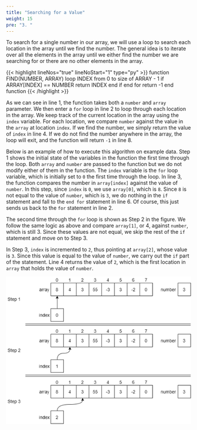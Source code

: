 ```yaml
---
title: "Searching for a Value"
weight: 15
pre: "3. "
---
```


To search for a single number in our array, we will use a loop to search each location in the array until we find the number. The general idea is to iterate over all the elements in the array until we either find the number we are searching for or there are no other elements in the array.

{{< highlight lineNos="true" lineNoStart="1" type="py" >}}
function FIND(NUMBER, ARRAY)
    loop INDEX from 0 to size of ARRAY - 1
        if ARRAY[INDEX] == NUMBER
            return INDEX
        end if
    end for
    return -1
end function
{{< /highlight >}}

As we can see in line 1, the function takes both a `number` and `array` parameter. We then enter a `for` loop in line 2 to loop through each location in the array. We keep track of the current location in the array using the `index` variable. For each location, we compare `number` against the value in the `array` at location `index`. If we find the number, we simply return the value of `index` in line 4.  If we do not find the number anywhere in the array, the loop will exit, and the function will return `-1` in line 8.

Below is an example of how to execute this algorithm on example data.  Step 1 shows the initial state of the variables in the function the first time through the loop. Both `array` and `number` are passed to the function but we do not modify either of them in the function. The `index` variable is the `for` loop variable, which is initially set to `0` the first time through the loop. In line 3, the function compares the number in `array[index]` against the value of `number`. In this step, since `index` is `0`, we use `array[0]`, which is `8`. Since `8` is not equal to the value of `number`, which is `3`, we do nothing in the `if` statement and fall to the `end for` statement in line 6. Of course, this just sends us back to the `for` statement in line 2.

The second time through the `for` loop is shown as Step 2 in the figure. We follow the same logic as above and compare `array[1]`, or 4, against `number`, which is still 3. Since these values are not equal, we skip the rest of the `if` statement and move on to Step 3. 

In Step 3, `index` is incremented to `2`, thus pointing at `array[2]`, whose value is `3`. Since this value is equal to the value of `number`, we carry out the `if` part of the statement. Line 4 returns the value of `2`, which is the first location in `array` that holds the value of `number`.

![Linear Search Diagram](/images/7/7.3.linear.png)
